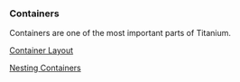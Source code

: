 ### Containers

Containers are one of the most important parts of Titanium.

[Container Layout](container-layout.md)

[Nesting Containers](nesting-containers.md)
